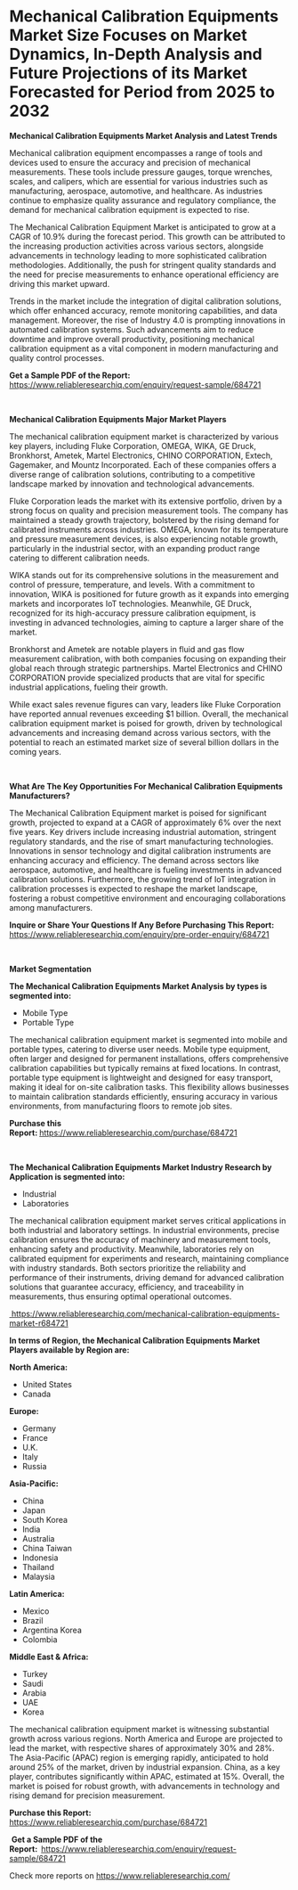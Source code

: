 <p><h1>Mechanical Calibration Equipments Market Size Focuses on Market Dynamics, In-Depth Analysis and Future Projections of its Market Forecasted for Period from 2025 to 2032</h1></p><p><strong>Mechanical Calibration Equipments Market Analysis and Latest Trends</strong></p>
<p><p>Mechanical calibration equipment encompasses a range of tools and devices used to ensure the accuracy and precision of mechanical measurements. These tools include pressure gauges, torque wrenches, scales, and calipers, which are essential for various industries such as manufacturing, aerospace, automotive, and healthcare. As industries continue to emphasize quality assurance and regulatory compliance, the demand for mechanical calibration equipment is expected to rise.</p><p>The Mechanical Calibration Equipment Market is anticipated to grow at a CAGR of 10.9% during the forecast period. This growth can be attributed to the increasing production activities across various sectors, alongside advancements in technology leading to more sophisticated calibration methodologies. Additionally, the push for stringent quality standards and the need for precise measurements to enhance operational efficiency are driving this market upward. </p><p>Trends in the market include the integration of digital calibration solutions, which offer enhanced accuracy, remote monitoring capabilities, and data management. Moreover, the rise of Industry 4.0 is prompting innovations in automated calibration systems. Such advancements aim to reduce downtime and improve overall productivity, positioning mechanical calibration equipment as a vital component in modern manufacturing and quality control processes.</p></p>
<p><strong>Get a Sample PDF of the Report:&nbsp;</strong> <a href="https://www.reliableresearchiq.com/enquiry/request-sample/684721?utm_campaign=3174&utm_medium=2&utm_source=Github&utm_content=ia&utm_term=29032025&utm_id=mechanical-calibration-equipments">https://www.reliableresearchiq.com/enquiry/request-sample/684721</a></p>
<p>&nbsp;</p>
<p><strong>Mechanical Calibration Equipments Major Market Players</strong></p>
<p><p>The mechanical calibration equipment market is characterized by various key players, including Fluke Corporation, OMEGA, WIKA, GE Druck, Bronkhorst, Ametek, Martel Electronics, CHINO CORPORATION, Extech, Gagemaker, and Mountz Incorporated. Each of these companies offers a diverse range of calibration solutions, contributing to a competitive landscape marked by innovation and technological advancements.</p><p>Fluke Corporation leads the market with its extensive portfolio, driven by a strong focus on quality and precision measurement tools. The company has maintained a steady growth trajectory, bolstered by the rising demand for calibrated instruments across industries. OMEGA, known for its temperature and pressure measurement devices, is also experiencing notable growth, particularly in the industrial sector, with an expanding product range catering to different calibration needs.</p><p>WIKA stands out for its comprehensive solutions in the measurement and control of pressure, temperature, and levels. With a commitment to innovation, WIKA is positioned for future growth as it expands into emerging markets and incorporates IoT technologies. Meanwhile, GE Druck, recognized for its high-accuracy pressure calibration equipment, is investing in advanced technologies, aiming to capture a larger share of the market.</p><p>Bronkhorst and Ametek are notable players in fluid and gas flow measurement calibration, with both companies focusing on expanding their global reach through strategic partnerships. Martel Electronics and CHINO CORPORATION provide specialized products that are vital for specific industrial applications, fueling their growth.</p><p>While exact sales revenue figures can vary, leaders like Fluke Corporation have reported annual revenues exceeding $1 billion. Overall, the mechanical calibration equipment market is poised for growth, driven by technological advancements and increasing demand across various sectors, with the potential to reach an estimated market size of several billion dollars in the coming years.</p></p>
<p>&nbsp;</p>
<p><strong>What Are The Key Opportunities For Mechanical Calibration Equipments Manufacturers?</strong></p>
<p><p>The Mechanical Calibration Equipment market is poised for significant growth, projected to expand at a CAGR of approximately 6% over the next five years. Key drivers include increasing industrial automation, stringent regulatory standards, and the rise of smart manufacturing technologies. Innovations in sensor technology and digital calibration instruments are enhancing accuracy and efficiency. The demand across sectors like aerospace, automotive, and healthcare is fueling investments in advanced calibration solutions. Furthermore, the growing trend of IoT integration in calibration processes is expected to reshape the market landscape, fostering a robust competitive environment and encouraging collaborations among manufacturers.</p></p>
<p><strong>Inquire or Share Your Questions If Any Before Purchasing This Report:</strong> <a href="https://www.reliableresearchiq.com/enquiry/pre-order-enquiry/684721?utm_campaign=3174&utm_medium=2&utm_source=Github&utm_content=ia&utm_term=29032025&utm_id=mechanical-calibration-equipments">https://www.reliableresearchiq.com/enquiry/pre-order-enquiry/684721</a></p>
<p>&nbsp;</p>
<p><strong>Market Segmentation</strong></p>
<p><strong>The Mechanical Calibration Equipments Market Analysis by types is segmented into:</strong></p>
<p><ul><li>Mobile Type</li><li>Portable Type</li></ul></p>
<p><p>The mechanical calibration equipment market is segmented into mobile and portable types, catering to diverse user needs. Mobile type equipment, often larger and designed for permanent installations, offers comprehensive calibration capabilities but typically remains at fixed locations. In contrast, portable type equipment is lightweight and designed for easy transport, making it ideal for on-site calibration tasks. This flexibility allows businesses to maintain calibration standards efficiently, ensuring accuracy in various environments, from manufacturing floors to remote job sites.</p></p>
<p><strong>Purchase this Report:&nbsp;</strong><a href="https://www.reliableresearchiq.com/purchase/684721?utm_campaign=3174&utm_medium=2&utm_source=Github&utm_content=ia&utm_term=29032025&utm_id=mechanical-calibration-equipments">https://www.reliableresearchiq.com/purchase/684721</a></p>
<p>&nbsp;</p>
<p><strong>The Mechanical Calibration Equipments Market Industry Research by Application is segmented into:</strong></p>
<p><ul><li>Industrial</li><li>Laboratories</li></ul></p>
<p><p>The mechanical calibration equipment market serves critical applications in both industrial and laboratory settings. In industrial environments, precise calibration ensures the accuracy of machinery and measurement tools, enhancing safety and productivity. Meanwhile, laboratories rely on calibrated equipment for experiments and research, maintaining compliance with industry standards. Both sectors prioritize the reliability and performance of their instruments, driving demand for advanced calibration solutions that guarantee accuracy, efficiency, and traceability in measurements, thus ensuring optimal operational outcomes.</p></p>
<p><a href="https://www.reliableresearchiq.com/mechanical-calibration-equipments-market-r684721?utm_campaign=3174&utm_medium=2&utm_source=Github&utm_content=ia&utm_term=29032025&utm_id=mechanical-calibration-equipments">&nbsp;https://www.reliableresearchiq.com/mechanical-calibration-equipments-market-r684721</a></p>
<p><strong>In terms of Region, the Mechanical Calibration Equipments Market Players available by Region are:</strong></p>
<p>
    <p> <strong> North America: </strong>
        <ul>
            <li>United States</li>
            <li>Canada</li>
        </ul>
        </p> 
    <p> <strong> Europe: </strong>
        <ul>
            <li>Germany</li>
            <li>France</li>
            <li>U.K.</li>
            <li>Italy</li>
            <li>Russia</li>
        </ul>
        </p> 
    <p> <strong> Asia-Pacific: </strong>
        <ul>
            <li>China</li>
            <li>Japan</li>
            <li>South Korea</li>
            <li>India</li>
            <li>Australia</li>
            <li>China Taiwan</li>
            <li>Indonesia</li>
            <li>Thailand</li>
            <li>Malaysia</li>
        </ul>
        </p> 
    <p> <strong> Latin America: </strong>
        <ul>
            <li>Mexico</li>
            <li>Brazil</li>
            <li>Argentina Korea</li>
            <li>Colombia</li>
        </ul>
        </p> 
    <p> <strong> Middle East & Africa: </strong>
        <ul>
            <li>Turkey</li>
            <li>Saudi</li>
            <li>Arabia</li>
            <li>UAE</li>
            <li>Korea</li>
        </ul>
    </p>
    </p>
<p><p>The mechanical calibration equipment market is witnessing substantial growth across various regions. North America and Europe are projected to lead the market, with respective shares of approximately 30% and 28%. The Asia-Pacific (APAC) region is emerging rapidly, anticipated to hold around 25% of the market, driven by industrial expansion. China, as a key player, contributes significantly within APAC, estimated at 15%. Overall, the market is poised for robust growth, with advancements in technology and rising demand for precision measurement.</p></p>
<p><strong>Purchase this Report: </strong><a href="https://www.reliableresearchiq.com/purchase/684721?utm_campaign=3174&utm_medium=2&utm_source=Github&utm_content=ia&utm_term=29032025&utm_id=mechanical-calibration-equipments">https://www.reliableresearchiq.com/purchase/684721</a></p>
<p>&nbsp;<strong>Get a Sample PDF of the Report:&nbsp;&nbsp;</strong><a href="https://www.reliableresearchiq.com/enquiry/request-sample/684721?utm_campaign=3174&utm_medium=2&utm_source=Github&utm_content=ia&utm_term=29032025&utm_id=mechanical-calibration-equipments">https://www.reliableresearchiq.com/enquiry/request-sample/684721</a></p>
<p><strong></strong></p>
<p>Check more reports on <a href="https://www.reliableresearchiq.com/?utm_campaign=3174&utm_medium=2&utm_source=Github&utm_content=ia&utm_term=29032025&utm_id=mechanical-calibration-equipments">https://www.reliableresearchiq.com/</a></p>